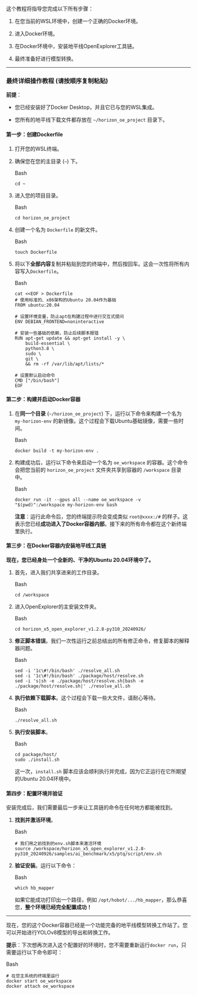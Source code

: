 这个教程将指导您完成以下所有步骤：

1. 在您当前的WSL环境中，创建一个正确的Docker环境。
    
2. 进入Docker环境。
    
3. 在Docker环境中，安装地平线OpenExplorer工具链。
    
4. 最终准备好进行模型转换。
    

---

### **最终详细操作教程 (请按顺序复制粘贴)**

**前提**：

- 您已经安装好了Docker Desktop，并且它已与您的WSL集成。
    
- 您所有的地平线下载文件都存放在 `~/horizon_oe_project` 目录下。
    

#### **第一步：创建Dockerfile**

1. 打开您的WSL终端。
    
2. 确保您在您的主目录 (`~`) 下。
    
    Bash
    
    ```
    cd ~
    ```
    
3. 进入您的项目目录。
    
    Bash
    
    ```
    cd horizon_oe_project
    ```
    
4. 创建一个名为 `Dockerfile` 的新文件。
    
    Bash
    
    ```
    touch Dockerfile
    ```
    
5. 将以下**全部内容**复制并粘贴到您的终端中，然后按回车。这会一次性将所有内容写入`Dockerfile`。
    
    Bash
    
    ```
    cat <<EOF > Dockerfile
    # 使用标准的、x86架构的Ubuntu 20.04作为基础
    FROM ubuntu:20.04
    
    # 设置环境变量，防止apt在构建过程中进行交互式提问
    ENV DEBIAN_FRONTEND=noninteractive
    
    # 安装一些基础的依赖，防止后续脚本报错
    RUN apt-get update && apt-get install -y \
        build-essential \
        python3.8 \
        sudo \
        git \
        && rm -rf /var/lib/apt/lists/*
    
    # 设置默认启动命令
    CMD ["/bin/bash"]
    EOF
    ```
    

#### **第二步：构建并启动Docker容器**

1. 在**同一个目录** (`~/horizon_oe_project`) 下，运行以下命令来构建一个名为 `my-horizon-env` 的新镜像。这个过程会下载Ubuntu基础镜像，需要一些时间。
    
    Bash
    
    ```
    docker build -t my-horizon-env .
    ```
    
2. 构建成功后，运行以下命令来启动一个名为 `oe_workspace` 的容器。这个命令会把您当前的 `horizon_oe_project` 文件夹共享到容器的 `/workspace` 目录中。
    
    Bash
    
    ```
    docker run -it --gpus all --name oe_workspace -v "$(pwd)":/workspace my-horizon-env bash
    ```
    
    **注意**：运行此命令后，您的终端提示符会变成类似 `root@xxxx:/#` 的样子。这表示您已经**成功进入了Docker容器内部**。接下来的所有命令都在这个新终端里执行。
    

#### **第三步：在Docker容器内安装地平线工具链**

**现在，您已经身处一个全新的、干净的Ubuntu 20.04环境中了。**

1. 首先，进入我们共享进来的工作目录。
    
    Bash
    
    ```
    cd /workspace
    ```
    
2. 进入OpenExplorer的主安装文件夹。
    
    Bash
    
    ```
    cd horizon_x5_open_explorer_v1.2.8-py310_20240926/
    ```
    
3. **修正脚本错误**。我们一次性运行之前总结出的所有修正命令，修复脚本的解释器问题。
    
    Bash
    
    ```
    sed -i '1c\#!/bin/bash' ./resolve_all.sh
    sed -i '1c\#!/bin/bash' ./package/host/resolve.sh
    sed -i 's|sh -e ./package/host/resolve.sh|bash -e ./package/host/resolve.sh|' ./resolve_all.sh
    ```
    
4. **执行依赖下载脚本**。这个过程会下载一些大文件，请耐心等待。
    
    Bash
    
    ```
    ./resolve_all.sh
    ```
    
5. **执行安装脚本**。
    
    Bash
    
    ```
    cd package/host/
    sudo ./install.sh
    ```
    
    这一次，`install.sh` 脚本应该会顺利执行并完成，因为它正运行在它所期望的Ubuntu 20.04环境中。
    

#### **第四步：配置环境并验证**

安装完成后，我们需要最后一步来让工具链的命令在任何地方都能被找到。

1. **找到并激活环境**。
    
    Bash
    
    ```
    # 我们用之前找到的env.sh脚本来激活环境
    source /workspace/horizon_x5_open_explorer_v1.2.8-py310_20240926/samples/ai_benchmark/x5/ptq/script/env.sh
    ```
    
2. **验证安装**。运行以下命令：
    
    Bash
    
    ```
    which hb_mapper
    ```
    
    如果它能成功打印出一个路径，例如 `/opt/hobot/.../hb_mapper`，那么恭喜您，**整个环境已经完全配置成功！**
    

---

现在，您的这个Docker容器已经是一个功能完备的地平线模型转换工作站了。您可以开始进行YOLOv8模型的导出和转换工作。

**提示**：下次想再次进入这个配置好的环境时，您不需要重新运行`docker run`，只需要运行以下命令即可：

Bash

```
# 在您主系统的终端里运行
docker start oe_workspace
docker attach oe_workspace
```